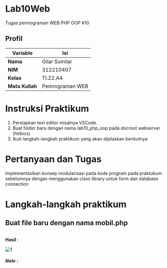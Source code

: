 # Lab10Web
Tugas pemrograman WEB PHP OOP #10
## Profil
| Variable | Isi |
| -------- | --- |
| **Nama** | Gilar Sumilar |
| **NIM** | 312210407 |
| **Kelas** | TI.22.A4 |
| **Mata Kuliah** | Pemrograman WEB |

# Instruksi Praktikum
1. Persiapkan text editor misalnya VSCode.
2. Buat folder baru dengan nama lab10_php_oop pada docroot webserver (htdocs)
3. Ikuti langkah-langkah praktikum yang akan dijelaskan berikutnya

# Pertanyaan dan Tugas
Implementasikan konsep modularisasi pada kode program pada praktukum sebelumnya 
dengan menggunakan class library untuk form dan database connection

# Langkah-langkah praktikum
## Buat file baru dengan nama mobil.php

```php

```
**Hasil :**

![1]()

#### *Note :*



